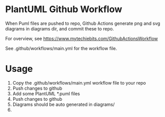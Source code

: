 # PlantUML Github Workflow
When Puml files are pushed to repo, Github Actions generate png and svg diagrams in diagrams dir, and commit these to repo.

For overview, see https://www.mytechiebits.com/GithubActionsWorkflow

See .github/workflows/main.yml for the workflow file.

# Usage

1. Copy the  .github/workflows/main.yml workflow file to your repo
2. Push changes to github
3. Add some PlantUML *.puml files
4. Push changes to github
5. Diagrams should be auto generated in diagrams/
6. 